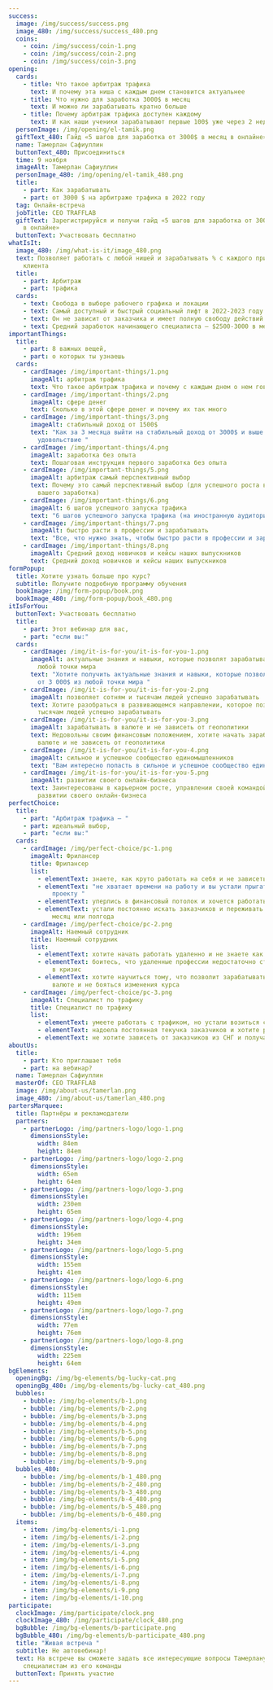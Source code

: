 ```yaml
---
success:
  image: /img/success/success.png
  image_480: /img/success/success_480.png
  coins:
    - coin: /img/success/coin-1.png
    - coin: /img/success/coin-2.png
    - coin: /img/success/coin-3.png
opening:
  cards:
    - title: Что такое арбитраж трафика
      text: И почему эта ниша с каждым днем становится актуальнее
    - title: Что нужно для заработка 3000$ в месяц
      text: И можно ли зарабатывать кратно больше
    - title: Почему арбитраж трафика доступен каждому
      text: И как наши ученики зарабатывают первые 100$ уже через 2 недели
  personImage: /img/opening/el-tamik.png
  giftText_480: Гайд «5 шагов для заработка от 3000$ в месяц в онлайне»
  name: Тамерлан Сафиуллин
  buttonText_480: Присоединиться
  time: 9 ноября
  imageAlt: Тамерлан Сафиуллин
  personImage_480: /img/opening/el-tamik_480.png
  title:
    - part: Как зарабатывать
    - part: от 3000 $ на арбитраже трафика в 2022 году
  tag: Онлайн-встреча
  jobTitle: CEO TRAFFLAB
  giftText: Зарегистрируйся и получи гайд «5 шагов для заработка от 3000$ в месяц
    в онлайне»
  buttonText: Участвовать бесплатно
whatIsIt:
  image_480: /img/what-is-it/image_480.png
  text: Позволяет работать с любой нишей и зарабатывать % c каждого привлеченного
    клиента
  title:
    - part: Арбитраж
    - part: трафика
  cards:
    - text: Свобода в выборе рабочего графика и локации
    - text: Самый доступный и быстрый социальный лифт в 2022-2023 году!
    - text: Он не зависит от заказчика и имеет полную свободу действий
    - text: Средний заработок начинающего специалиста – $2500-3000 в месяц
importantThings:
  title:
    - part: 8 важных вещей,
    - part: о которых ты узнаешь
  cards:
    - cardImage: /img/important-things/1.png
      imageAlt: арбитраж трафика
      text: Что такое арбитраж трафика и почему с каждым днем о нем говорят все больше
    - cardImage: /img/important-things/2.png
      imageAlt: сфере денег
      text: Сколько в этой сфере денег и почему их так много
    - cardImage: /img/important-things/3.png
      imageAlt: стабильный доход от 1500$
      text: "Как за 3 месяца выйти на стабильный доход от 3000$ и выше и работать в
        удовольствие "
    - cardImage: /img/important-things/4.png
      imageAlt: заработка без опыта
      text: Пошаговая инструкция первого заработка без опыта
    - cardImage: /img/important-things/5.png
      imageAlt: арбитраж самый перспективный выбор
      text: Почему это самый перспективный выбор (для успешного роста в профессии и
        вашего заработка)
    - cardImage: /img/important-things/6.png
      imageAlt: 6 шагов успешного запуска трафика
      text: "6 шагов успешного запуска трафика (на иностранную аудиторию) "
    - cardImage: /img/important-things/7.png
      imageAlt: быстро расти в профессии и зарабатывать
      text: "Все, что нужно знать, чтобы быстро расти в профессии и зарабатывать "
    - cardImage: /img/important-things/8.png
      imageAlt: Средний доход новичков и кейсы наших выпускников
      text: Средний доход новичков и кейсы наших выпускников
formPopup:
  title: Хотите узнать больше про курс?
  subtitle: Получите подробную программу обучения
  bookImage: /img/form-popup/book.png
  bookImage_480: /img/form-popup/book_480.png
itIsForYou:
  buttonText: Участвовать бесплатно
  title:
    - part: Этот вебинар для вас,
    - part: "если вы:"
  cards:
    - cardImage: /img/it-is-for-you/it-is-for-you-1.png
      imageAlt: актуальные знания и навыки, которые позволят зарабатывать от 3 000$ из
        любой точки мира
      text: "Хотите получить актуальные знания и навыки, которые позволят зарабатывать
        от 3 000$ из любой точки мира "
    - cardImage: /img/it-is-for-you/it-is-for-you-2.png
      imageAlt: позволяет сотням и тысячам людей успешно зарабатывать
      text: Хотите разобраться в развивающемся направлении, которое позволяет сотням и
        тысячам людей успешно зарабатывать
    - cardImage: /img/it-is-for-you/it-is-for-you-3.png
      imageAlt: зарабатывать в валюте и не зависеть от геополитики
      text: Недовольны своим финансовым положением, хотите начать зарабатывать в
        валюте и не зависеть от геополитики
    - cardImage: /img/it-is-for-you/it-is-for-you-4.png
      imageAlt: сильное и успешное сообщество единомышленников
      text: "Вам интересно попасть в сильное и успешное сообщество единомышленников "
    - cardImage: /img/it-is-for-you/it-is-for-you-5.png
      imageAlt: развитии своего онлайн-бизнеса
      text: Заинтересованы в карьерном росте, управлении своей командой людей и
        развитии своего онлайн-бизнеса
perfectChoice:
  title:
    - part: "Арбитраж трафика – "
    - part: идеальный выбор,
    - part: "если вы:"
  cards:
    - cardImage: /img/perfect-choice/pc-1.png
      imageAlt: Фрилансер
      title: Фрилансер
      list:
        - elementText: знаете, как круто работать на себя и не зависеть от начальника
        - elementText: "не хватает времени на работу и вы устали прыгать от проекта к
            проекту "
        - elementText: уперлись в финансовый потолок и хочется работать в удовольствие
        - elementText: устали постоянно искать заказчиков и переживать о заработке через
            месяц или полгода
    - cardImage: /img/perfect-choice/pc-2.png
      imageAlt: Наемный сотрудник
      title: Наемный сотрудник
      list:
        - elementText: хотите начать работать удаленно и не знаете как
        - elementText: боитесь, что удаленные профессии недостаточно стабильные - особенно
            в кризис
        - elementText: хотите научиться тому, что позволит зарабатывать тысячи долларов в
            валюте и не бояться изменения курса
    - cardImage: /img/perfect-choice/pc-3.png
      imageAlt: Специалист по трафику
      title: Специалист по трафику
      list:
        - elementText: умеете работать с трафиком, но устали возиться с заказчиками
        - elementText: надоела постоянная текучка заказчиков и хотите работать на себя
        - elementText: не хотите зависеть от заказчиков из СНГ и получать зарплату в рублях
aboutUs:
  title:
    - part: Кто приглашает тебя
    - part: на вебинар?
  name: Тамерлан Сафиуллин
  masterOf: CEO TRAFFLAB
  image: /img/about-us/tamerlan.png
  image_480: /img/about-us/tamerlan_480.png
partersMarquee:
  title: Партнёры и рекламодатели
  partners:
    - partnerLogo: /img/partners-logo/logo-1.png
      dimensionsStyle:
        width: 84em
        height: 84em
    - partnerLogo: /img/partners-logo/logo-2.png
      dimensionsStyle:
        width: 65em
        height: 64em
    - partnerLogo: /img/partners-logo/logo-3.png
      dimensionsStyle:
        width: 230em
        height: 65em
    - partnerLogo: /img/partners-logo/logo-4.png
      dimensionsStyle:
        width: 196em
        height: 34em
    - partnerLogo: /img/partners-logo/logo-5.png
      dimensionsStyle:
        width: 155em
        height: 41em
    - partnerLogo: /img/partners-logo/logo-6.png
      dimensionsStyle:
        width: 115em
        height: 49em
    - partnerLogo: /img/partners-logo/logo-7.png
      dimensionsStyle:
        width: 77em
        height: 76em
    - partnerLogo: /img/partners-logo/logo-8.png
      dimensionsStyle:
        width: 225em
        height: 64em
bgElements:
  openingBg: /img/bg-elements/bg-lucky-cat.png
  openingBg_480: /img/bg-elements/bg-lucky-cat_480.png
  bubbles:
    - bubble: /img/bg-elements/b-1.png
    - bubble: /img/bg-elements/b-2.png
    - bubble: /img/bg-elements/b-3.png
    - bubble: /img/bg-elements/b-4.png
    - bubble: /img/bg-elements/b-5.png
    - bubble: /img/bg-elements/b-6.png
    - bubble: /img/bg-elements/b-7.png
    - bubble: /img/bg-elements/b-8.png
    - bubble: /img/bg-elements/b-9.png
  bubbles_480:
    - bubble: /img/bg-elements/b-1_480.png
    - bubble: /img/bg-elements/b-2_480.png
    - bubble: /img/bg-elements/b-3_480.png
    - bubble: /img/bg-elements/b-4_480.png
    - bubble: /img/bg-elements/b-5_480.png
    - bubble: /img/bg-elements/b-6_480.png
  items:
    - item: /img/bg-elements/i-1.png
    - item: /img/bg-elements/i-2.png
    - item: /img/bg-elements/i-3.png
    - item: /img/bg-elements/i-4.png
    - item: /img/bg-elements/i-5.png
    - item: /img/bg-elements/i-6.png
    - item: /img/bg-elements/i-7.png
    - item: /img/bg-elements/i-8.png
    - item: /img/bg-elements/i-9.png
    - item: /img/bg-elements/i-10.png
participate:
  clockImage: /img/participate/clock.png
  clockImage_480: /img/participate/clock_480.png
  bgBubble: /img/bg-elements/b-participate.png
  bgBubble_480: /img/bg-elements/b-participate_480.png
  title: "Живая встреча "
  subtitle: Не автовебинар!
  text: На встрече вы сможете задать все интересующие вопросы Тамерлану и
    специалистам из его команды
  buttonText: Принять участие
---
```

